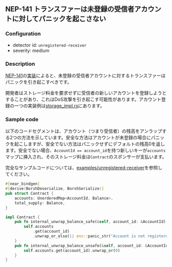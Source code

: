 
## NEP-141 トランスファーは未登録の受信者アカウントに対してパニックを起こさない

### Configuration

* detector id: `unregistered-receiver`
* severity: medium

### Description

[NEP-141](https://github.com/near/NEPs/blob/master/neps/nep-0141.md)の[実装](https://github.com/near/near-sdk-rs/blob/63ba6ecc9439ec1c319c1094d581653698229473/near-contract-standards/src/fungible_token/core_impl.rs#L58)によると、未登録の受信者アカウントに対するトランスファーはパニックを引き起こすべきです。

開発者はストレージ料金を要求せずに受信者の新しいアカウントを登録しようとすることがあり、これはDoS攻撃を引き起こす可能性があります。アカウント登録の一つの実装例は[storage_impl.rs](https://github.com/near/near-sdk-rs/blob/1859ce4c201d2a85fbe921fdada1df59b00d2d8c/near-contract-standards/src/fungible_token/storage_impl.rs#L45)にあります。

### Sample code

以下のコードセグメントは、アカウント（つまり受信者）の残高をアンラップする2つの方法を示しています。安全な方法はアカウントが未登録の場合にパニックを起こしますが、安全でない方法はパニックせずにデフォルトの残高0を返します。安全でない場合、`AccountId == account_id`を持つ新しいキーが`accounts`マップに挿入され、そのストレージ料金は`Contract`のスポンサーが支払います。

完全なサンプルコードについては、[examples/unregistered-receiver](/examples/unregistered-receiver)を参照してください。

```rust
#[near_bindgen]
#[derive(BorshDeserialize, BorshSerialize)]
pub struct Contract {
    accounts: UnorderedMap<AccountId, Balance>,
    total_supply: Balance,
}

impl Contract {
    pub fn internal_unwrap_balance_safe(&self, account_id: &AccountId) -> Balance {
        self.accounts
            .get(account_id)
            .unwrap_or_else(|| env::panic_str("Account is not registered"))
    }
    pub fn internal_unwrap_balance_unsafe(&self, account_id: &AccountId) -> Balance {
        self.accounts.get(account_id).unwrap_or(0)
    }
}
```
